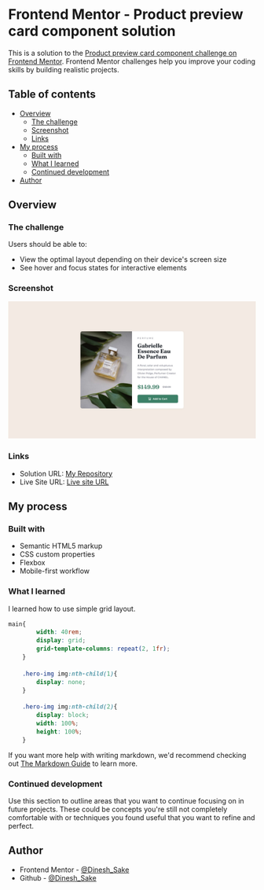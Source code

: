 # Frontend Mentor - Product preview card component solution

This is a solution to the [Product preview card component challenge on Frontend Mentor](https://www.frontendmentor.io/challenges/product-preview-card-component-GO7UmttRfa). Frontend Mentor challenges help you improve your coding skills by building realistic projects. 

## Table of contents

- [Overview](#overview)
  - [The challenge](#the-challenge)
  - [Screenshot](#screenshot)
  - [Links](#links)
- [My process](#my-process)
  - [Built with](#built-with)
  - [What I learned](#what-i-learned)
  - [Continued development](#continued-development)
- [Author](#author)

## Overview

### The challenge

Users should be able to:

- View the optimal layout depending on their device's screen size
- See hover and focus states for interactive elements

### Screenshot

![](./design/desktop-design.jpg)

### Links

- Solution URL: [My Repository](https://github.com/Nrupatungan/product-preview-card)
- Live Site URL: [Live site URL](https://nrupatungan.github.io/product-preview-card/)

## My process

### Built with

- Semantic HTML5 markup
- CSS custom properties
- Flexbox
- Mobile-first workflow

### What I learned

I learned how to use simple grid layout.


```css
main{
        width: 40rem;
        display: grid;
        grid-template-columns: repeat(2, 1fr);
    }

    .hero-img img:nth-child(1){
        display: none;
    }

    .hero-img img:nth-child(2){
        display: block;
        width: 100%;
        height: 100%;
    }
```

If you want more help with writing markdown, we'd recommend checking out [The Markdown Guide](https://www.markdownguide.org/) to learn more.

### Continued development

Use this section to outline areas that you want to continue focusing on in future projects. These could be concepts you're still not completely comfortable with or techniques you found useful that you want to refine and perfect.

## Author

- Frontend Mentor - [@Dinesh_Sake](https://www.frontendmentor.io/profile/Nrupatungan)
- Github - [@Dinesh_Sake](https://github.com/Nrupatungan)